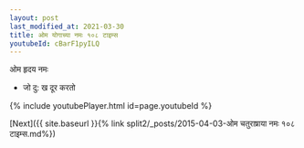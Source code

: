 ```yaml
---
layout: post
last_modified_at: 2021-03-30
title: ओम योगाच्या नमः १०८ टाइम्स
youtubeId: cBarF1pyILQ
---
```

 
 
 ओम हृदय नमः  
 
 -  जो दु: ख दूर करतो 
 
  
 
  
 
 
 
 
 
 


{% include youtubePlayer.html id=page.youtubeId %}
 
[Next]({{ site.baseurl }}{% link  split2/_posts/2015-04-03-ओम चतुराष्राया नमः १०८ टाइम्स.md%})
 
